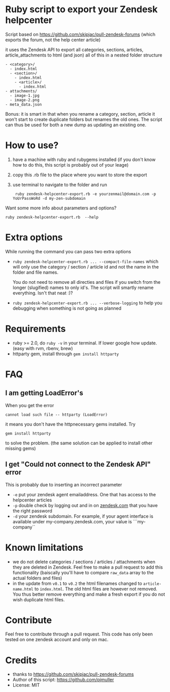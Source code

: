 #  Ruby script to export your Zendesk helpcenter

Script based on https://github.com/skipjac/pull-zendesk-forums
(which exports the forum, not the help center article)

it uses the Zendesk API to export all categories, sections, articles, article_attachments to html (and json)
all of this in a nested folder structure

    - <category>/
      - index.html
      - <section>/
        - index.html
        - <article>/
          - index.html
    - attachments/
      - image-1.jpg
      - image-2.png
    - meta_data.json

Bonus: it is smart in that when you rename a category, section, article it won't
start to create duplicate folders but renames the old ones.
The script can thus be used for both a new dump as updating an existing one.

# How to use?

1. have a machine with ruby and rubygems installed
(if you don't know how to do this, this script is probably out of your leage)

2. copy this .rb file to the place where you want to store the export
3. use terminal to navigate to the folder and run

        ruby zendesk-helpcenter-export.rb -e yourzenmail@domain.com -p YoUrPassWoRd -d my-zen-subdomain

Want some more info about parameters and options?

    ruby zendesk-helpcenter-export.rb  --help

# Extra options

While running the command you can pass two extra options

- ```ruby zendesk-helpcenter-export.rb ... --compact-file-names``` which will only use the category / section / article id and not the name in the folder and file names.

  You do not need to remove all directies and files if you switch from the longer (slugified) names to only id's. The script will smartly rename everything. Isn't that neat :)?
- ```ruby zendesk-helpcenter-export.rb ... --verbose-logging``` to help you debugging when something is not going as planned

# Requirements

- ruby >= 2.0, do ```ruby -v``` in your terminal. If lower google how update. (easy with rvm, rbenv, brew)
- httparty gem, install through ```gem install httparty```

# FAQ
## I am getting LoadError's
When you get the error

    cannot load such file -- httparty (LoadError)

it means you don't have the httpnecessary gems installed. Try

    gem install httparty

to solve the problem. (the same solution can be applied to install other missing gems)

## I get "Could not connect to the Zendesk API" error
This is probably due to inserting an incorrect parameter

- ```-e``` put your zendesk agent emailaddress. One that has access to the helpcenter articles
- ```-p``` double check by logging out and in on [zendesk.com](http://zendesk.com) that you have the right password
- ```-d``` your zendesk subdomain. For example, if your agent interface is available under my-company.zendesk.com, your value is ```my-company``



# Known limitations
- we do not delete categories / sections / articles / attachments when they are deleted in Zendesk. Feel free to make a pull request to add this functionality (baiscally you'll have to compare ```raw_data``` array to the actual folders and files)
- in the update from ```v0.1``` to ```v0.2``` the html filenames changed to ```article-name.html```  to ```index.html```. The old html files are however not removed. You thus better remove everything and make a fresh export if you do not wish duplicate html files.

# Contribute

Feel free to contribute through a pull request. This code has only been tested on one zendesk account and only on mac.


# Credits

- thanks to https://github.com/skipjac/pull-zendesk-forums
- Author of this script: https://github.com/pjmuller
- License: MIT
